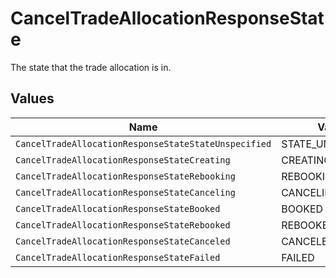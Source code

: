 # CancelTradeAllocationResponseState

The state that the trade allocation is in.


## Values

| Name                                                 | Value                                                |
| ---------------------------------------------------- | ---------------------------------------------------- |
| `CancelTradeAllocationResponseStateStateUnspecified` | STATE_UNSPECIFIED                                    |
| `CancelTradeAllocationResponseStateCreating`         | CREATING                                             |
| `CancelTradeAllocationResponseStateRebooking`        | REBOOKING                                            |
| `CancelTradeAllocationResponseStateCanceling`        | CANCELING                                            |
| `CancelTradeAllocationResponseStateBooked`           | BOOKED                                               |
| `CancelTradeAllocationResponseStateRebooked`         | REBOOKED                                             |
| `CancelTradeAllocationResponseStateCanceled`         | CANCELED                                             |
| `CancelTradeAllocationResponseStateFailed`           | FAILED                                               |